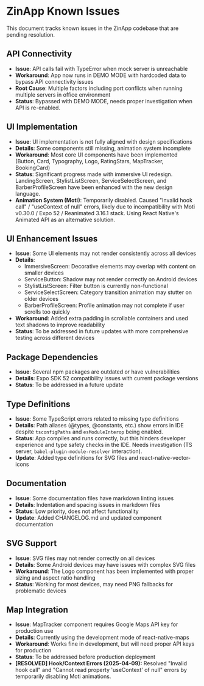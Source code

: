 # ZinApp Known Issues

This document tracks known issues in the ZinApp codebase that are pending resolution.

## API Connectivity

- **Issue**: API calls fail with TypeError when mock server is unreachable
- **Workaround**: App now runs in DEMO MODE with hardcoded data to bypass API connectivity issues
- **Root Cause**: Multiple factors including port conflicts when running multiple servers in office environment
- **Status**: Bypassed with DEMO MODE, needs proper investigation when API is re-enabled.

## UI Implementation

- **Issue**: UI implementation is not fully aligned with design specifications
- **Details**: Some components still missing, animation system incomplete
- **Workaround**: Most core UI components have been implemented (Button, Card, Typography, Logo, RatingStars, MapTracker, BookingCard)
- **Status**: Significant progress made with immersive UI redesign. LandingScreen, StylistListScreen, ServiceSelectScreen, and BarberProfileScreen have been enhanced with the new design language.
- **Animation System (Moti)**: Temporarily disabled. Caused "Invalid hook call" / "useContext of null" errors, likely due to incompatibility with Moti v0.30.0 / Expo 52 / Reanimated 3.16.1 stack. Using React Native's Animated API as an alternative solution.

## UI Enhancement Issues

- **Issue**: Some UI elements may not render consistently across all devices
- **Details**:
  - ImmersiveScreen: Decorative elements may overlap with content on smaller devices
  - ServiceButton: Shadow may not render correctly on Android devices
  - StylistListScreen: Filter button is currently non-functional
  - ServiceSelectScreen: Category transition animation may stutter on older devices
  - BarberProfileScreen: Profile animation may not complete if user scrolls too quickly
- **Workaround**: Added extra padding in scrollable containers and used text shadows to improve readability
- **Status**: To be addressed in future updates with more comprehensive testing across different devices

## Package Dependencies

- **Issue**: Several npm packages are outdated or have vulnerabilities
- **Details**: Expo SDK 52 compatibility issues with current package versions
- **Status**: To be addressed in a future update

## Type Definitions

- **Issue**: Some TypeScript errors related to missing type definitions
- **Details**: Path aliases (@types, @constants, etc.) show errors in IDE despite `tsconfigPaths` and `esModuleInterop` being enabled.
- **Status**: App compiles and runs correctly, but this hinders developer experience and type safety checks in the IDE. Needs investigation (TS server, `babel-plugin-module-resolver` interaction).
- **Update**: Added type definitions for SVG files and react-native-vector-icons

## Documentation

- **Issue**: Some documentation files have markdown linting issues
- **Details**: Indentation and spacing issues in markdown files
- **Status**: Low priority, does not affect functionality
- **Update**: Added CHANGELOG.md and updated component documentation

## SVG Support

- **Issue**: SVG files may not render correctly on all devices
- **Details**: Some Android devices may have issues with complex SVG files
- **Workaround**: The Logo component has been implemented with proper sizing and aspect ratio handling
- **Status**: Working for most devices, may need PNG fallbacks for problematic devices

## Map Integration

- **Issue**: MapTracker component requires Google Maps API key for production use
- **Details**: Currently using the development mode of react-native-maps
- **Workaround**: Works fine in development, but will need proper API keys for production
- **Status**: To be addressed before production deployment
- **[RESOLVED] Hook/Context Errors (2025-04-09):** Resolved "Invalid hook call" and "Cannot read property 'useContext' of null" errors by temporarily disabling Moti animations.
